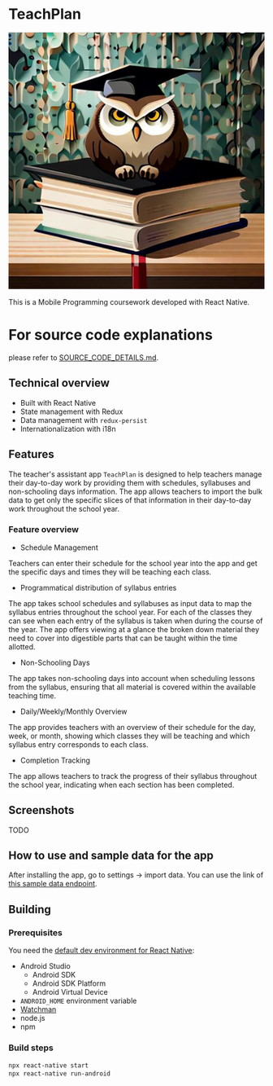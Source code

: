 # TeachPlan

![App logo](documentation/app-logo.jpg "App logo")

This is a Mobile Programming coursework developed with React Native.

# For source code explanations

please refer to [SOURCE_CODE_DETAILS.md](documentation/SOURCE_CODE_DETAILS.md).

## Technical overview

- Built with React Native
- State management with Redux
- Data management with `redux-persist`
- Internationalization with i18n

## Features

The teacher's assistant app `TeachPlan` is designed to help teachers manage their day-to-day work by providing them with schedules, syllabuses and non-schooling days information. The app allows teachers to import the bulk data to get only the specific slices of that information in their day-to-day work throughout the school year.

### Feature overview

- Schedule Management

Teachers can enter their schedule for the school year into the app and get the specific days and times they will be teaching each class.

- Programmatical distribution of syllabus entries

The app takes school schedules and syllabuses as input data to map the syllabus entries throughout the school year. For each of the classes they can see when each entry of the syllabus is taken when during the course of the year. The app offers viewing at a glance the broken down material they need to cover into digestible parts that can be taught within the time allotted.

- Non-Schooling Days

The app takes non-schooling days into account when scheduling lessons from the syllabus, ensuring that all material is covered within the available teaching time.

- Daily/Weekly/Monthly Overview

The app provides teachers with an overview of their schedule for the day, week, or month, showing which classes they will be teaching and which syllabus entry corresponds to each class.

- Completion Tracking

The app allows teachers to track the progress of their syllabus throughout the school year, indicating when each section has been completed.

## Screenshots

TODO

## How to use and sample data for the app

After installing the app, go to settings -> import data. You can use the link of [this sample data endpoint](https://raw.githubusercontent.com/kaisievagradina/teach-plan/data/app-data.json). 

## Building

### Prerequisites

You need the [default dev environment for React Native](https://reactnative.dev/docs/environment-setup?guide=native):

- Android Studio
  - Android SDK
  - Android SDK Platform
  - Android Virtual Device
- `ANDROID_HOME` environment variable
- [Watchman](https://facebook.github.io/watchman/docs/install/#buildinstall)
- node.js
- npm

### Build steps

```
npx react-native start
npx react-native run-android
```
